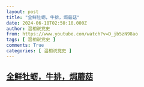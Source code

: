 ```yaml
---
layout: post
title: "全鲜牡蛎，牛排，焗蘑菇"
date: 2024-06-18T02:50:10.000Z
author: 温相说党史
from: https://www.youtube.com/watch?v=D_jb5zN98ao
tags: [ 温相说党史 ]
comments: True
categories: [ 温相说党史 ]
---
```

<!--1718679010000-->
[全鲜牡蛎，牛排，焗蘑菇](https://www.youtube.com/watch?v=D_jb5zN98ao)
------

<div>

</div>
